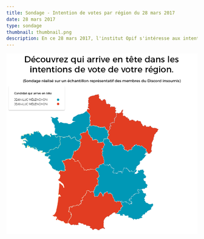 ```yaml
---
title: Sondage - Intention de votes par région du 28 mars 2017
date: 28 mars 2017
type: sondage
thumbnail: thumbnail.png
description: En ce 28 mars 2017, l'institut Opif s'intéresse aux intentions de vote par région. Le résultat va vous surprendre !
---
```


[![Intention de votes par région](sondage-region.png)](sondage-region.png)
